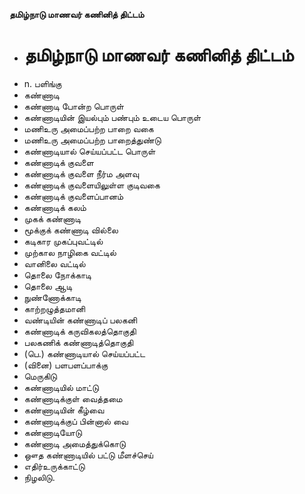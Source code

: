 **தமிழ்நாடு மாணவர் கணினித் திட்டம்**
- # தமிழ்நாடு மாணவர் கணினித் திட்டம்
- n. பளிங்கு
- கண்ணாடி
- கண்ணாடி போன்ற பொருள்
- கண்ணாடியின் இயல்பும் பண்பும் உடைய பொருள்
- மணிஉரு அமைப்பற்ற பாறை வகை
- மணிஉரு அமைப்பற்ற பாறைத்துண்டு
- கண்ணாடியால் செய்யப்பட்ட பொருள்
- கண்ணாடிக் குவளை
- கண்ணாடிக் குவளை நீர்ம அளவு
- கண்ணாடிக் குவளையிலுள்ள குடிவகை
- கண்ணாடிக் குவளைப்பானம்
- கண்ணாடிக் கலம்
- முகக் கண்ணாடி
- மூக்குக் கண்ணாடி வில்லை
- கடிகார முகப்புவட்டில்
- முற்கால நாழிகை வட்டில்
- வானிலை வட்டில்
- தொலை நோக்காடி
- தொலை ஆடி
- நுண்ணோக்காடி
- காற்றழுத்தமானி
- வண்டியின் கண்ணாடிப் பலகனி
- கண்ணாடிக் கருவிகலத்தொகுதி
- பலகணிக் கண்ணாடித்தொகுதி
- (பெ.) கண்ணாடியால் செய்யப்பட்ட
- (வினை) பளபளப்பாக்கு
- மெருகிடு
- கண்ணாடியில் மாட்டு
- கண்ணாடிக்குள் வைத்தமை
- கண்ணாடியின் கீழ்வை
- கண்ணாடிக்குப் பின்னால் வை
- கண்ணாடியோடு
- கண்ணாடி அமைத்துக்கொடு
- ஔத கண்ணாடியில் பட்டு மீளச்செய்
- எதிர்உருக்காட்டு
- நிழலிடு.


